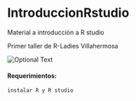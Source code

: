 # IntroduccionRstudio
Material a introducción a R studio

Primer taller de R-Ladies Villahermosa




![Optional Text](https://scontent.fmex1-1.fna.fbcdn.net/v/t39.30808-6/289269814_185351747172208_8512545930730735239_n.jpg?_nc_cat=110&ccb=1-7&_nc_sid=730e14&_nc_eui2=AeExNunmxqNPnGqzozMtZrnF3P6dKYeomBTc_p0ph6iYFCPeeZJ42QTfmPO_PaVv1lgVjq9_ChnjjBRfS-VI3yNF&_nc_ohc=InShXUWq4UgAX_PQ4Ke&_nc_ht=scontent.fmex1-1.fna&oh=00_AT9qaflAERUx8Svs6yfggJLTSIZCt7Hv6d7iDImsxKgI1g&oe=62B9FB97 )

#### Requerimientos:
```
instalar R y R studio


```

